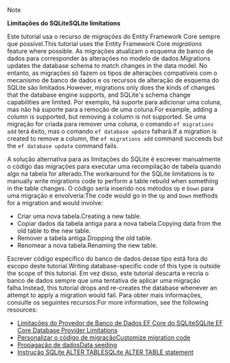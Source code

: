 > [!NOTE]
> 
> <span data-ttu-id="4ecc3-101">**Limitações do SQLite**</span><span class="sxs-lookup"><span data-stu-id="4ecc3-101">**SQLite limitations**</span></span>
>
> <span data-ttu-id="4ecc3-102">Este tutorial usa o recurso de *migrações* do Entity Framework Core sempre que possível.</span><span class="sxs-lookup"><span data-stu-id="4ecc3-102">This tutorial uses the Entity Framework Core *migrations* feature where possible.</span></span> <span data-ttu-id="4ecc3-103">As migrações atualizam o esquema de banco de dados para corresponder às alterações no modelo de dados.</span><span class="sxs-lookup"><span data-stu-id="4ecc3-103">Migrations updates the database schema to match changes in the data model.</span></span> <span data-ttu-id="4ecc3-104">No entanto, as migrações só fazem os tipos de alterações compatíveis com o mecanismo de banco de dados e os recursos de alteração de esquema do SQLite são limitados.</span><span class="sxs-lookup"><span data-stu-id="4ecc3-104">However, migrations only does the kinds of changes that the database engine supports, and SQLite's schema change capabilities are limited.</span></span> <span data-ttu-id="4ecc3-105">Por exemplo, há suporte para adicionar uma coluna, mas não há suporte para a remoção de uma coluna.</span><span class="sxs-lookup"><span data-stu-id="4ecc3-105">For example, adding a column is supported, but removing a column is not supported.</span></span> <span data-ttu-id="4ecc3-106">Se uma migração for criada para remover uma coluna, o comando `ef migrations add` terá êxito, mas o comando `ef database update` falhará.</span><span class="sxs-lookup"><span data-stu-id="4ecc3-106">If a migration is created to remove a column, the `ef migrations add` command succeeds but the `ef database update` command fails.</span></span> 
>
> <span data-ttu-id="4ecc3-107">A solução alternativa para as limitações do SQLite é escrever manualmente o código das migrações para executar uma recompilação de tabela quando algo na tabela for alterado.</span><span class="sxs-lookup"><span data-stu-id="4ecc3-107">The workaround for the SQLite limitations is to manually write migrations code to perform a table rebuild when something in the table changes.</span></span> <span data-ttu-id="4ecc3-108">O código seria inserido nos métodos `Up` e `Down` para uma migração e envolveria:</span><span class="sxs-lookup"><span data-stu-id="4ecc3-108">The code would go in the `Up` and `Down` methods for a migration and would involve:</span></span>
>
> * <span data-ttu-id="4ecc3-109">Criar uma nova tabela.</span><span class="sxs-lookup"><span data-stu-id="4ecc3-109">Creating a new table.</span></span>
> * <span data-ttu-id="4ecc3-110">Copiar dados da tabela antiga para a nova tabela.</span><span class="sxs-lookup"><span data-stu-id="4ecc3-110">Copying data from the old table to the new table.</span></span>
> * <span data-ttu-id="4ecc3-111">Remover a tabela antiga.</span><span class="sxs-lookup"><span data-stu-id="4ecc3-111">Dropping the old table.</span></span>
> * <span data-ttu-id="4ecc3-112">Renomear a nova tabela.</span><span class="sxs-lookup"><span data-stu-id="4ecc3-112">Renaming the new table.</span></span>
>
> <span data-ttu-id="4ecc3-113">Escrever código específico do banco de dados desse tipo está fora do escopo deste tutorial.</span><span class="sxs-lookup"><span data-stu-id="4ecc3-113">Writing database-specific code of this type is outside the scope of this tutorial.</span></span> <span data-ttu-id="4ecc3-114">Em vez disso, este tutorial descarta e recria o banco de dados sempre que uma tentativa de aplicar uma migração falha.</span><span class="sxs-lookup"><span data-stu-id="4ecc3-114">Instead, this tutorial drops and re-creates the database whenever an attempt to apply a migration would fail.</span></span> <span data-ttu-id="4ecc3-115">Para obter mais informações, consulte os seguintes recursos:</span><span class="sxs-lookup"><span data-stu-id="4ecc3-115">For more information, see the following resources:</span></span>
>
> * [<span data-ttu-id="4ecc3-116">Limitações do Provedor de Banco de Dados EF Core do SQLite</span><span class="sxs-lookup"><span data-stu-id="4ecc3-116">SQLite EF Core Database Provider Limitations</span></span>](/ef/core/providers/sqlite/limitations)
> * [<span data-ttu-id="4ecc3-117">Personalizar o código de migração</span><span class="sxs-lookup"><span data-stu-id="4ecc3-117">Customize migration code</span></span>](/ef/core/managing-schemas/migrations/#customize-migration-code)
> * [<span data-ttu-id="4ecc3-118">Propagação de dados</span><span class="sxs-lookup"><span data-stu-id="4ecc3-118">Data seeding</span></span>](/ef/core/modeling/data-seeding)
> * [<span data-ttu-id="4ecc3-119">Instrução SQLite ALTER TABLE</span><span class="sxs-lookup"><span data-stu-id="4ecc3-119">SQLite ALTER TABLE statement</span></span>](https://sqlite.org/lang_altertable.html)
